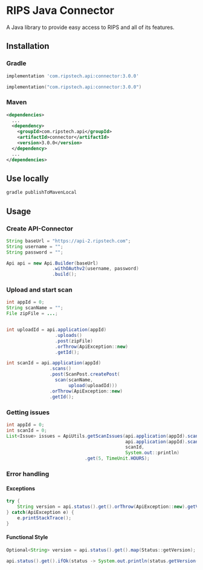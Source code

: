 # RIPS Java Connector

A Java library to provide easy access to RIPS and all of its features.

## Installation

### Gradle

```groovy
implementation 'com.ripstech.api:connector:3.0.0'
```
```kotlin
implementation("com.ripstech.api:connector:3.0.0")
```

### Maven

```xml
<dependencies>
  ...
  <dependency>
    <groupId>com.ripstech.api</groupId>
    <artifactId>connector</artifactId>
    <version>3.0.0</version>
  </dependency>
  ...
</dependencies>
```

## Use locally
```bash
gradle publishToMavenLocal
```

## Usage

### Create API-Connector

```java
String baseUrl = "https://api-2.ripstech.com";
String username = "";
String password = "";

Api api = new Api.Builder(baseUrl)
                 .withOAuthv2(username, password)
                 .build();
```

### Upload and start scan

```java
int appId = 0;
String scanName = "";
File zipFile = ...;


int uploadId = api.application(appId)
                  .uploads()
                  .post(zipFile)
                  .orThrow(ApiException::new)
                  .getId();

int scanId = api.application(appId)
                .scans()
                .post(ScanPost.createPost(
                  scan(scanName,
                       upload(uploadId)))
                .orThrow(ApiException::new)
                .getId();
```

### Getting issues

```java
int appId = 0;
int scanId = 0;
List<Issue> issues = ApiUtils.getScanIssues(api.application(appId).scans(),
                                            api.application(appId).scan(scanId).issues(),
                                            scanId,
                                            System.out::println)
                             .get(5, TimeUnit.HOURS);
```

### Error handling

#### Exceptions

```java
try {
    String version = api.status().get().orThrow(ApiException::new).getVersion();
} catch(ApiException e) {
    e.printStackTrace();
}
```

#### Functional Style

```java
Optional<String> version = api.status().get().map(Status::getVersion);

api.status().get().ifOk(status -> System.out.println(status.getVersion()));
```